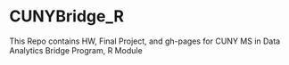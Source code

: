 # CUNYBridge_R
This Repo contains HW, Final Project, and gh-pages for CUNY MS in Data Analytics Bridge Program, R Module
